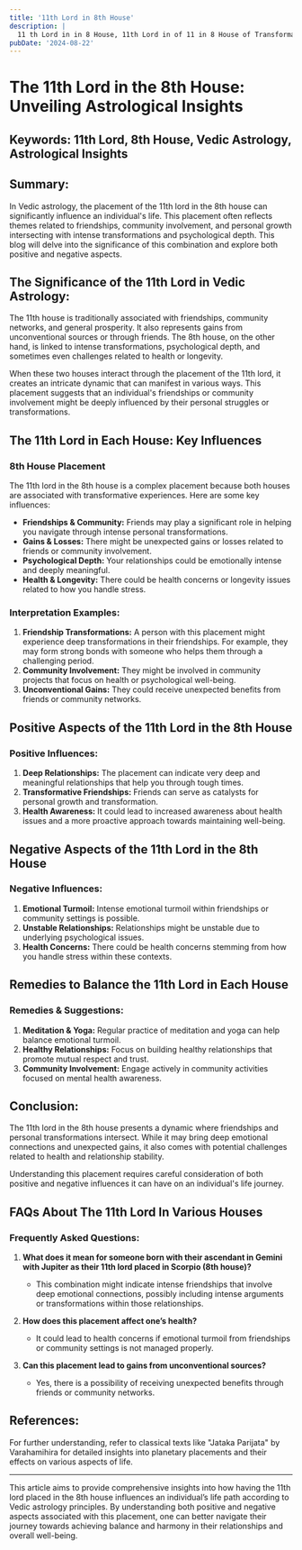 ```yaml
---
title: '11th Lord in 8th House'
description: |
  11 th Lord in in 8 House, 11th Lord in of 11 in 8 House of Transformation in Vedic astrology
pubDate: '2024-08-22'
---
```


# The 11th Lord in the 8th House: Unveiling Astrological Insights

## Keywords: 11th Lord, 8th House, Vedic Astrology, Astrological Insights

## Summary:
In Vedic astrology, the placement of the 11th lord in the 8th house can significantly influence an individual's life. This placement often reflects themes related to friendships, community involvement, and personal growth intersecting with intense transformations and psychological depth. This blog will delve into the significance of this combination and explore both positive and negative aspects.

## The Significance of the 11th Lord in Vedic Astrology:
The 11th house is traditionally associated with friendships, community networks, and general prosperity. It also represents gains from unconventional sources or through friends. The 8th house, on the other hand, is linked to intense transformations, psychological depth, and sometimes even challenges related to health or longevity.

When these two houses interact through the placement of the 11th lord, it creates an intricate dynamic that can manifest in various ways. This placement suggests that an individual's friendships or community involvement might be deeply influenced by their personal struggles or transformations.

## The 11th Lord in Each House: Key Influences

### **8th House Placement**
The 11th lord in the 8th house is a complex placement because both houses are associated with transformative experiences. Here are some key influences:

- **Friendships & Community:** Friends may play a significant role in helping you navigate through intense personal transformations.
- **Gains & Losses:** There might be unexpected gains or losses related to friends or community involvement.
- **Psychological Depth:** Your relationships could be emotionally intense and deeply meaningful.
- **Health & Longevity:** There could be health concerns or longevity issues related to how you handle stress.

### **Interpretation Examples:**
1. **Friendship Transformations:** A person with this placement might experience deep transformations in their friendships. For example, they may form strong bonds with someone who helps them through a challenging period.
2. **Community Involvement:** They might be involved in community projects that focus on health or psychological well-being.
3. **Unconventional Gains:** They could receive unexpected benefits from friends or community networks.

## Positive Aspects of the 11th Lord in the 8th House

### **Positive Influences:**
1. **Deep Relationships:** The placement can indicate very deep and meaningful relationships that help you through tough times.
2. **Transformative Friendships:** Friends can serve as catalysts for personal growth and transformation.
3. **Health Awareness:** It could lead to increased awareness about health issues and a more proactive approach towards maintaining well-being.

## Negative Aspects of the 11th Lord in the 8th House

### **Negative Influences:**
1. **Emotional Turmoil:** Intense emotional turmoil within friendships or community settings is possible.
2. **Unstable Relationships:** Relationships might be unstable due to underlying psychological issues.
3. **Health Concerns:** There could be health concerns stemming from how you handle stress within these contexts.

## Remedies to Balance the 11th Lord in Each House

### **Remedies & Suggestions:**
1. **Meditation & Yoga:** Regular practice of meditation and yoga can help balance emotional turmoil.
2. **Healthy Relationships:** Focus on building healthy relationships that promote mutual respect and trust.
3. **Community Involvement:** Engage actively in community activities focused on mental health awareness.

## Conclusion:
The 11th lord in the 8th house presents a dynamic where friendships and personal transformations intersect. While it may bring deep emotional connections and unexpected gains, it also comes with potential challenges related to health and relationship stability.

Understanding this placement requires careful consideration of both positive and negative influences it can have on an individual's life journey.

## FAQs About The 11th Lord In Various Houses

### Frequently Asked Questions:
1. **What does it mean for someone born with their ascendant in Gemini with Jupiter as their 11th lord placed in Scorpio (8th house)?**
   - This combination might indicate intense friendships that involve deep emotional connections, possibly including intense arguments or transformations within those relationships.

2. **How does this placement affect one’s health?**
   - It could lead to health concerns if emotional turmoil from friendships or community settings is not managed properly.

3. **Can this placement lead to gains from unconventional sources?**
   - Yes, there is a possibility of receiving unexpected benefits through friends or community networks.

## References:
For further understanding, refer to classical texts like "Jataka Parijata" by Varahamihira for detailed insights into planetary placements and their effects on various aspects of life.

---

This article aims to provide comprehensive insights into how having the 11th lord placed in the 8th house influences an individual’s life path according to Vedic astrology principles. By understanding both positive and negative aspects associated with this placement, one can better navigate their journey towards achieving balance and harmony in their relationships and overall well-being.